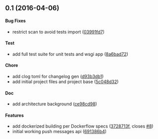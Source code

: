 <a name="0.1"></a>
## 0.1 (2016-04-06)


#### Bug Fixes

*   restrict scan to avoid tests import ([03991fd7](https://github.com/mozilla-services/push-messages/commit/03991fd77ef92b9a6a22515c2afde0afe79ca8f9))

#### Test

*   add full test suite for unit tests and wsgi app ([8a6bad72](https://github.com/mozilla-services/push-messages/commit/8a6bad726a95bf5ee4647806f2566a4b1156bbec))

#### Chore

*   add clog toml for changelog gen ([d93b3db1](https://github.com/mozilla-services/push-messages/commit/d93b3db164c227f7fa1d51efdd0021424d10e458))
*   add initial project files and project base ([5c048d32](https://github.com/mozilla-services/push-messages/commit/5c048d32cc4fd2ca97d38a473700fc85f591513d))

#### Doc

*   add architecture background ([ce98cd98](https://github.com/mozilla-services/push-messages/commit/ce98cd98398c49077b522b6d81769fd601773cc9))

#### Features

*   add dockerized building per Dockerflow specs ([3728713f](https://github.com/mozilla-services/push-messages/commit/3728713fafa6e7d78963be658215f460d3ae0259), closes [#8](https://github.com/mozilla-services/push-messages/issues/8))
*   initial working push messages api ([691386b4](https://github.com/mozilla-services/push-messages/commit/691386b42d034ad6513dedb2f81d3a35548caaf7))
